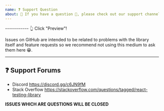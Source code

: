 ```yaml
---
name: ❓ Support Question
about: 🛑 If you have a question 💬, please check out our support channels!
---
```


------------ 👆 Click "Preview"!

Issues on GitHub are intended to be related to problems with the library itself
and feature requests so we recommend not using this medium to ask them here 😁.

---

## ❓ Support Forums

- Discord https://discord.gg/c6JN9fM
- Stack Overflow
  https://stackoverflow.com/questions/tagged/react-testing-library

**ISSUES WHICH ARE QUESTIONS WILL BE CLOSED**
